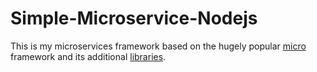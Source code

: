 # Simple-Microservice-Nodejs

This is my microservices framework based on the hugely popular [micro](https://github.com/zeit/micro) framework and its additional [libraries](https://github.com/amio/awesome-micro).